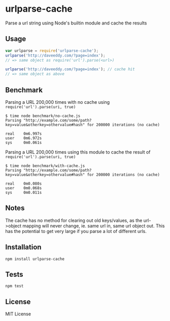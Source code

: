 urlparse-cache
==============

Parse a url string using Node's builtin module and cache the results

Usage
-----

``` js
var urlparse = require('urlparse-cache');
urlparse('http://daveeddy.com/?page=index');
// => same object as require('url').parse(<url>)

urlparse('http://daveeddy.com/?page=index'); // cache hit
// => same object as above
```

Benchmark
---------

Parsing a URL 200,000 times with no cache using `require('url').parse(uri, true)`

    $ time node benchmark/no-cache.js
    Parsing "http://example.com/some/path?key=value&otherkey=othervalue#hash" for 200000 iterations (no cache)

    real    0m6.997s
    user    0m6.972s
    sys     0m0.061s

Parsing a URL 200,000 times using this module to cache the result of `require('url').parse(uri, true)`

    $ time node benchmark/with-cache.js
    Parsing "http://example.com/some/path?key=value&otherkey=othervalue#hash" for 200000 iterations (no cache)

    real    0m0.080s
    user    0m0.068s
    sys     0m0.011s

Notes
-----

The cache has no method for clearing out old keys/values, as the url->object
mapping will never change, ie. same url in, same url object out.  This has the
potential to get very large if you parse a lot of different urls.

Installation
------------

    npm install urlparse-cache

Tests
-----

    npm test

License
-------

MIT License
